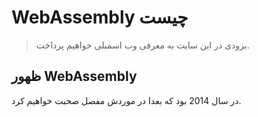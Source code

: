 # WebAssembly چیست

> بزودی در این سایت به معرفی وب اسمبلی خواهیم پرداخت.

## ظهور WebAssembly 

در سال 2014 بود که بعدا در موردش مفصل صحبت خواهیم کرد.

